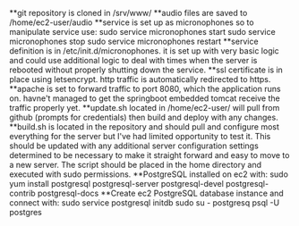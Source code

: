 **git repository is cloned in  /srv/www/
**audio files are saved to /home/ec2-user/audio
**service is set up as micronophones so to manipulate service use:
    sudo service micronophones start
    sudo service micronophones stop
    sudo service micronophones restart
**service definition is in /etc/init.d/micronophones.  it is set up with very basic logic and could use additional logic
  to deal with times when the server is rebooted without properly shutting down the service.
**ssl certificate is in place using letsencrypt.  http traffic is automatically redirected to https.  
**apache is set to forward traffic to port 8080, which the application runs on.  havne't managed to get the springboot 
  embedded tomcat receive the traffic properly yet.
**update.sh located in /home/ec2-user/ will pull from github (prompts for credentials) then build and deploy with any changes.
**build.sh is located in the repository and should pull and configure most everything for the server but I've had limited opportunity
  to test it.  This should be updated with any additional server configuration settings determined to be necessary to make it
  straight forward and easy to move to a new server.  The script should be placed in the home directory and executed with sudo permissions.
**PostgreSQL installed on ec2 with:
	sudo yum install postgresql postgresql-server postgresql-devel postgresql-contrib postgresql-docs
**Create ec2 PostgreSQL database instance and connect with:
	sudo service postgresql initdb
	sudo su - postgresq
	psql -U postgres
	


